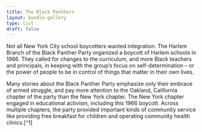 ```yaml
---
title: The Black Panthers
layout: bundle-gallery
type: list
draft: false
---
```


Not all New York City school boycotters wanted integration. The Harlem Branch of the Black Panther Party organized a boycott of Harlem schools in 1966. They called for changes to the curriculum, and more Black teachers and principals, in keeping with the group’s focus on self-determination – or the power of people to be in control of things that matter in their own lives. 

Many stories about the Black Panther Party emphasize only their embrace of armed struggle, and pay more attention to the Oakland, California chapter of the party than the New York chapter. The New York chapter engaged in educational activism, including this 1966 boycott. Across multiple chapters, the party provided important kinds of community service like providing free breakfast for children and operating community health clinics.[^1]


